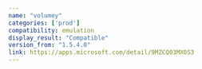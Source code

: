 ```yaml
---
name: "volumey"
categories: ['prod']
compatibility: emulation
display_result: "Compatible"
version_from: "1.5.4.0"
link: https://apps.microsoft.com/detail/9MZCQ03MX0S3
---
```


